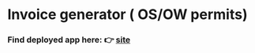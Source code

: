 # Invoice generator ( OS/OW permits)
### Find deployed app here: 👉 [site](https://imc-invoice-generator.netlify.app/)